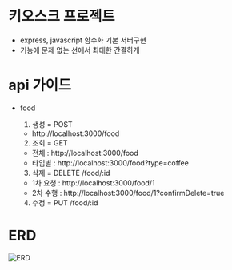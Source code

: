 # 키오스크 프로젝트

- express, javascript 함수화 기본 서버구현
- 기능에 문제 없는 선에서 최대한 간결하게

# api 가이드

- food

  1. 생성 = POST

  - http://localhost:3000/food

  2. 조회 = GET

  - 전체 : http://localhost:3000/food
  - 타입별 : http://localhost:3000/food?type=coffee

  3. 삭제 = DELETE /food/:id

  - 1차 요청 : http://localhost:3000/food/1
  - 2차 수행 : http://localhost:3000/food/1?confirmDelete=true

  4.  수정 = PUT /food/:id

# ERD

![ERD](https://ifh.cc/g/Qn26oX.png)
